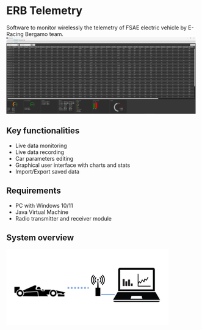 # ERB Telemetry
Software to monitor wirelessly the telemetry of FSAE electric vehicle by E-Racing Bergamo team.
<img src="https://github.com/nonfederico/ERBTelemetry/blob/main/Img/IMG004.png" height="200">

## Key functionalities
* Live data monitoring
* Live data recording
* Car parameters editing 
* Graphical user interface with charts and stats 
* Import/Export saved data

## Requirements
* PC with Windows 10/11
* Java Virtual Machine
* Radio transmitter and receiver module

## System overview
<img src="https://github.com/nonfederico/ERBTelemetry/blob/main/Img/IMG001.png" height="200">
